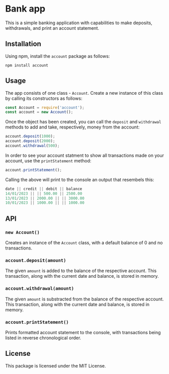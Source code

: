 # Bank app

This is a simple banking application with capabilities to make deposits, withdrawals, and print an account statement.

## Installation
Using npm, install the `account` package as follows:
```
npm install account
```

## Usage
The app consists of one class - `Account`. Create a new instance of this class by calling its constructors as follows:
```javascript
const Account = require('account');
const account = new Account();
```

Once the object has been created, you can call the `deposit` and `withdrawal` methods to add and take, respectively, money from the account:
```javascript
account.deposit(1000);
account.deposit(2000);
account.withdrawal(500);
```
In order to see your account statment to show all transactions made on your account, use the `printStatement` method:
```javascript
account.printStatement();
```

Calling the above will print to the console an output that resembels this:
```javascript
date || credit || debit || balance
14/01/2023 || || 500.00 || 2500.00
13/01/2023 || 2000.00 || || 3000.00
10/01/2023 || 1000.00 || || 1000.00
```

## API

### `new Account()`
Creates an instance of the `Account` class, with a default balance of 0 and no transactions.

### `account.deposit(amount)`
The given `amount` is added to the balance of the respective account. This transaction, along with the current date and balance, is stored in memory.

### `account.withdrawal(amount)`
The given `amount` is substracted from the balance of the respective account. This transaction, along with the current date and balance, is stored in memory.

### `account.printStatement()`
Prints formatted account statement to the console, with transactions being listed in reverse chronological order.


## License
This package is licensed under the MIT License.